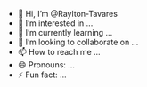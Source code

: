 - 👋 Hi, I’m @Raylton-Tavares
- 👀 I’m interested in ...
- 🌱 I’m currently learning ...
- 💞️ I’m looking to collaborate on ...
- 📫 How to reach me ...
- 😄 Pronouns: ...
- ⚡ Fun fact: ...

<!---
Raylton-Tavares/Raylton-Tavares is a ✨ special ✨ repository because its `README.md` (this file) appears on your GitHub profile.
You can click the Preview link to take a look at your changes.
--->
